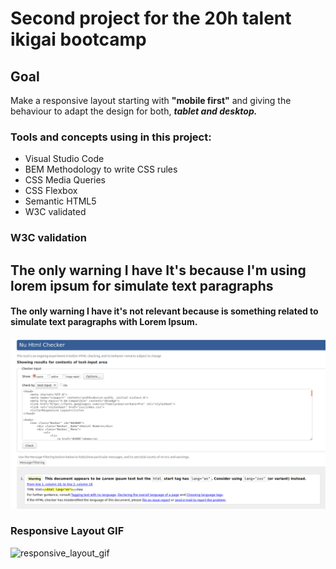 # Second project for the 20h talent ikigai bootcamp

## Goal

Make a responsive layout starting with **"mobile first"** and giving the behaviour to adapt the design for both, **_tablet and desktop._**

### Tools and concepts using in this project:

- Visual Studio Code
- BEM Methodology to write CSS rules
- CSS Media Queries
- CSS Flexbox
- Semantic HTML5
- W3C validated

### W3C validation
## The only warning I have It's because I'm using lorem ipsum for simulate text paragraphs

#### The only warning I have it's not relevant because is something related to simulate text paragraphs with Lorem Ipsum.

![w3c-validator](images/w3c_validator.png)

### Responsive Layout GIF

![responsive_layout_gif](images/responsive_layout.gif)
